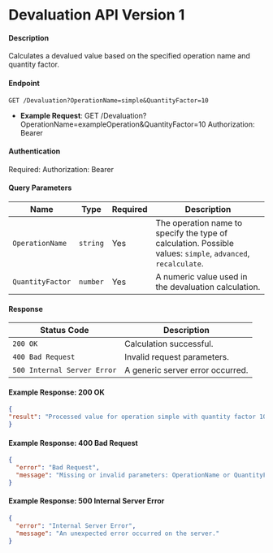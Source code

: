# Devaluation API Version 1

#### Description
Calculates a devalued value based on the specified operation name and quantity factor.

#### Endpoint
`GET /Devaluation?OperationName=simple&QuantityFactor=10`
- **Example Request**:
GET /Devaluation?OperationName=exampleOperation&QuantityFactor=10 Authorization: Bearer <token>

#### Authentication
Required: Authorization: Bearer <token>

#### Query Parameters
| **Name**          | **Type**  | **Required** | **Description**                                    |
|--------------------|-----------|--------------|--------------------------------------------------|
| `OperationName`    | `string`  | Yes          | The operation name to specify the type of calculation. Possible values: `simple`, `advanced`, `recalculate`. |
| `QuantityFactor`   | `number`  | Yes          | A numeric value used in the devaluation calculation.  |

#### Response
| **Status Code**         | **Description**                |
|--------------------------|-------------------------------|
| `200 OK`                | Calculation successful.        |
| `400 Bad Request`        | Invalid request parameters.    |
| `500 Internal Server Error` | A generic server error occurred. |

#### Example Response: 200 OK
```json
{
"result": "Processed value for operation simple with quantity factor 10"
}
```

#### Example Response: 400 Bad Request
```json
{
  "error": "Bad Request",
  "message": "Missing or invalid parameters: OperationName or QuantityFactor."
}
```

#### Example Response: 500 Internal Server Error
```json
{
  "error": "Internal Server Error",
  "message": "An unexpected error occurred on the server."
}
```
